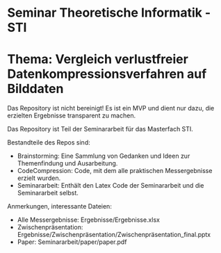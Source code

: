 # Seminar Theoretische Informatik - STI
# Thema: Vergleich verlustfreier Datenkompressionsverfahren auf Bilddaten

Das Repository ist nicht bereinigt! 
Es ist ein MVP und dient nur dazu, die erzielten Ergebnisse transparent zu machen.


Das Repository ist Teil der Seminararbeit für das Masterfach STI. 

Bestandteile des Repos sind: 
- Brainstorming: Eine Sammlung von Gedanken und Ideen zur Themenfindung und Ausarbeitung.
- CodeCompression: Code, mit dem alle praktischen Messergebnisse erzielt wurden.
- Seminararbeit: Enthält den Latex Code der Seminararbeit und die Seminararbeit selbst.

Anmerkungen, interessante Dateien:
- Alle Messergebnisse: Ergebnisse/Ergebnisse.xlsx
- Zwischenpräsentation: Ergebnisse/Zwischenpräsentation/Zwischenpräsentation_final.pptx
- Paper: Seminararbeit/paper/paper.pdf


